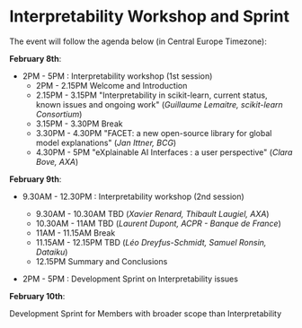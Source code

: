 # Interpretability Workshop and Sprint
The event will follow the agenda below (in Central Europe Timezone):

**February 8th**:
- 2PM - 5PM : Interpretability workshop (1st session)
  - 2PM - 2.15PM Welcome and Introduction
  - 2.15PM - 3.15PM "Interpretability in scikit-learn, current status, known issues and ongoing work" (*Guillaume Lemaitre, scikit-learn Consortium*)
  - 3.15PM - 3.30PM Break
  - 3.30PM - 4.30PM "FACET: a new open-source library for global model explanations" (*Jan Ittner, BCG*)
  - 4.30PM - 5PM "eXplainable AI Interfaces : a user perspective" (*Clara Bove, AXA*) 

**February 9th**:
- 9.30AM - 12.30PM : Interpretability workshop (2nd session)
  - 9.30AM - 10.30AM TBD (*Xavier Renard, Thibault Laugiel, AXA*)
  - 10.30AM - 11AM TBD (*Laurent Dupont, ACPR - Banque de France*)
  - 11AM - 11.15AM Break
  - 11.15AM - 12.15PM TBD (*Léo Dreyfus-Schmidt, Samuel Ronsin, Dataiku*)
  - 12.15PM Summary and Conclusions
  
- 2PM - 5PM : Development Sprint on Interpretability issues

**February 10th**:

Development Sprint for Members with broader scope than Interpretability
